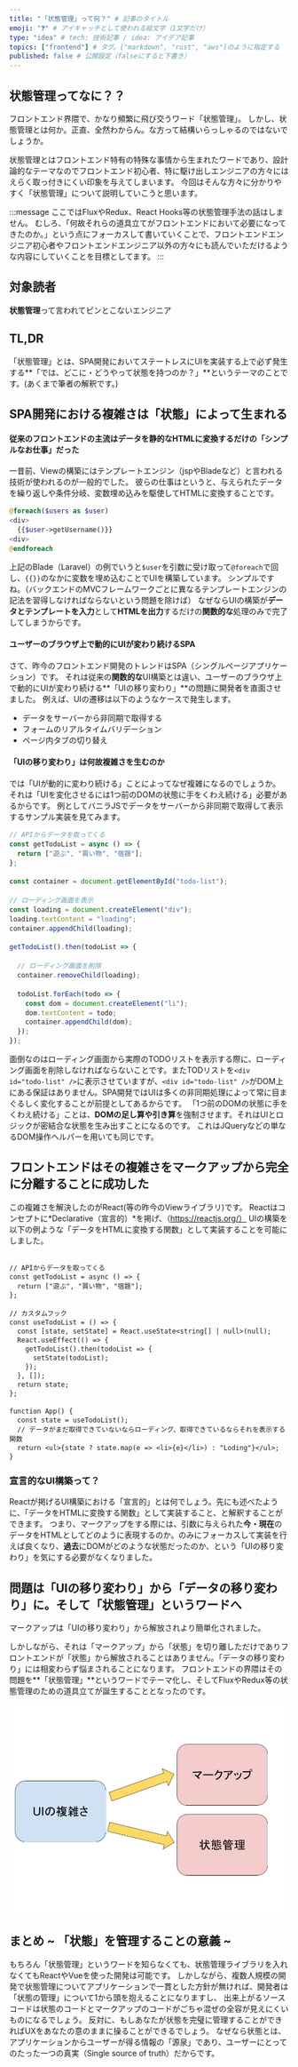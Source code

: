 ```yaml
---
title: "「状態管理」って何？" # 記事のタイトル
emoji: "❓" # アイキャッチとして使われる絵文字（1文字だけ）
type: "idea" # tech: 技術記事 / idea: アイデア記事
topics: ["frontend"] # タグ。["markdown", "rust", "aws"]のように指定する
published: false # 公開設定（falseにすると下書き）
---
```


## 状態管理ってなに？？

フロントエンド界隈で、かなり頻繁に飛び交うワード「状態管理」。
しかし、状態管理とは何か。正直、全然わからん。な方って結構いらっしゃるのではないでしょうか。

状態管理とはフロントエンド特有の特殊な事情から生まれたワードであり、設計論的なテーマなのでフロントエンド初心者、特に駆け出しエンジニアの方々にはえらく取っ付きにくい印象を与えてしまいます。
今回はそんな方々に分かりやすく「状態管理」について説明していこうと思います。

:::message
ここではFluxやRedux、React Hooks等の状態管理手法の話はしません。
むしろ、「何故それらの道具立てがフロントエンドにおいて必要になってきたのか。」という点にフォーカスして書いていくことで、フロントエンドエンジニア初心者やフロントエンドエンジニア以外の方々にも読んでいただけるような内容にしていくことを目標としてます。
:::

## 対象読者
**状態管理**って言われてピンとこないエンジニア

## TL,DR
「状態管理」とは、SPA開発においてステートレスにUIを実装する上で必ず発生する**「では、どこに・どうやって状態を持つのか？」**というテーマのことです。(あくまで筆者の解釈です。) 

## SPA開発における複雑さは「状態」によって生まれる

#### 従来のフロントエンドの主流はデータを静的なHTMLに変換するだけの「シンプルなお仕事」だった
一昔前、Viewの構築にはテンプレートエンジン（jspやBladeなど）と言われる技術が使われるのが一般的でした。
彼らの仕事はというと、与えられたデータを繰り返しや条件分岐、変数埋め込みを駆使してHTMLに変換することです。

```php
@foreach($users as $user)
<div>
  {{$user->getUsername()}}
<div>
@endforeach
```

上記のBlade（Laravel）の例でいうと`$user`を引数に受け取って`@foreach`で回し、`{{}}`のなかに変数を埋め込むことでUIを構築しています。
シンプルですね。（バックエンドのMVCフレームワークごとに異なるテンプレートエンジンの記法を習得しなければならないという問題を除けば）
なぜならUIの構築が**データとテンプレートを入力**として**HTMLを出力**するだけの**関数的な**処理のみで完了してしまうからです。

#### ユーザーのブラウザ上で動的にUIが変わり続けるSPA

さて、昨今のフロントエンド開発のトレンドはSPA（シングルページアプリケーション）です。
それは従来の**関数的な**UI構築とは違い、ユーザーのブラウザ上で動的にUIが変わり続ける**「UIの移り変わり」**の問題に開発者を直面させました。
例えば、UIの遷移は以下のようなケースで発生します。

- データをサーバーから非同期で取得する
- フォームのリアルタイムバリデーション
- ページ内タブの切り替え

#### 「UIの移り変わり」は何故複雑さを生むのか

では「UIが動的に変わり続ける」ことによってなぜ複雑になるのでしょうか。
それは「UIを変化させるには1つ前のDOMの状態に手をくわえ続ける」必要があるからです。
例としてバニラJSでデータをサーバーから非同期で取得して表示するサンプル実装を見てみます。

```ts
// APIからデータを取ってくる
const getTodoList = async () => {
  return ["遊ぶ", "買い物", "宿題"];
};

const container = document.getElementById("todo-list");

// ローディング画面を表示
const loading = document.createElement("div");
loading.textContent = "loading";
container.appendChild(loading);

getTodoList().then(todoList => {

  // ローディング画面を削除
  container.removeChild(loading);

  todoList.forEach(todo => {
    const dom = document.createElement("li");
    dom.textContent = todo;
    container.appendChild(dom);
  });
});

```

面倒なのはローディング画面から実際のTODOリストを表示する際に、ローディング画面を削除しなければならないことです。またTODリストを`<div id="todo-list" />`に表示させていますが、`<div id="todo-list" />`がDOM上にある保証はありません。SPA開発ではUIは多くの非同期処理によって常に目まぐるしく変化することが前提としてあるからです。
「1つ前のDOMの状態に手をくわえ続ける」ことは、**DOMの足し算や引き算**を強制させます。それはUIとロジックが密結合な状態を生み出すことになるのです。
これはJQueryなどの単なるDOM操作ヘルパーを用いても同じです。

## フロントエンドはその複雑さをマークアップから完全に分離することに成功した

この複雑さを解決したのがReact(等の昨今のViewライブラリ)です。
Reactはコンセプトに*Declarative（宣言的）*を掲げ、（https://reactjs.org/）
UIの構築を以下の例ような「データをHTMLに変換する関数」として実装することを可能にしました。

```tsx

// APIからデータを取ってくる
const getTodoList = async () => {
  return ["遊ぶ", "買い物", "宿題"];
};

// カスタムフック
const useTodoList = () => {
  const [state, setState] = React.useState<string[] | null>(null);
  React.useEffect(() => {
    getTodoList().then(todoList => {
      setState(todoList);
    });
  }, []);
  return state;
};

function App() {
  const state = useTodoList();
  // データがまだ取得できていないならローディング、取得できているならそれを表示する関数
  return <ul>{state ? state.map(e => <li>{e}</li>) : "Loding"}</ul>;
}

```

### 宣言的なUI構築って？

Reactが掲げるUI構築における「宣言的」とは何でしょう。先にも述べたように、「データをHTMLに変換する関数」として実装すること、と解釈することができます。
つまり、マークアップをする際には、引数に与えられた**今・現在**のデータをHTMLとしてどのように表現するのか。のみにフォーカスして実装を行えば良くなり、**過去**にDOMがどのような状態だったのか、という「UIの移り変わり」を気にする必要がなくなりました。

## 問題は「UIの移り変わり」から「データの移り変わり」に。そして「状態管理」というワードへ

マークアップは「UIの移り変わり」から解放されより簡単化されました。

しかしながら、それは「マークアップ」から「状態」を切り離しただけでありフロントエンドが「状態」から解放されることはありません。「データの移り変わり」には相変わらず悩まされることになります。
フロントエンドの界隈はその問題を**「状態管理」**というワードでテーマ化し、そしてFluxやRedux等の状態管理のための道具立てが誕生することとなったのです。

![クソみたいな図.jpg](./state-manegement.jpeg)

## まとめ ~ 「状態」を管理することの意義 ~
もちろん「状態管理」というワードを知らなくても、状態管理ライブラリを入れなくてもReactやVueを使った開発は可能です。
しかしながら、複数人規模の開発で状態管理についてアプリケーションで一貫とした方針が無ければ、開発者は「状態の管理」について1から頭を抱えることになりますし、
出来上がるソースコードは状態のコードとマークアップのコードがごちゃ混ぜの全容が見えにくいものになるでしょう。
反対に、もしあなたが状態を完璧に管理することができればUXをあなたの意のままに操ることができるでしょう。
なぜなら状態とは、アプリケーションからユーザーが得る情報の「源泉」であり、ユーザーにとってのたった一つの真実（Single source of truth）だからです。


